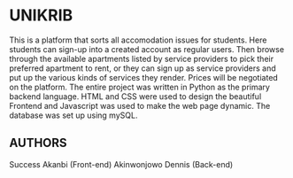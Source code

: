 # UNIKRIB

This is a platform that sorts all accomodation issues for students. Here students can sign-up into a created account as regular users. Then browse through the available apartments listed by service providers to pick their preferred apartment to rent, or they can sign up as service providers and put up the various kinds of services they render. Prices will be negotiated on the platform.
The entire project was written in Python as the primary backend language. HTML and CSS were used to design the beautiful Frontend and Javascript was used to make the web page dynamic. The database was set up using mySQL.

## AUTHORS
Success Akanbi (Front-end)
Akinwonjowo Dennis (Back-end)

